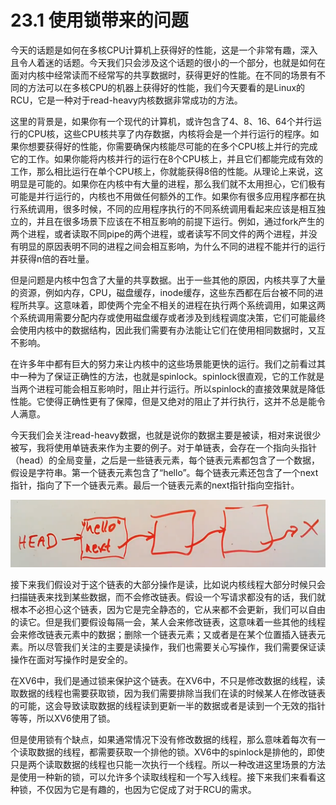 # 23.1 使用锁带来的问题

今天的话题是如何在多核CPU计算机上获得好的性能，这是一个非常有趣，深入且令人着迷的话题。今天我们只会涉及这个话题的很小的一个部分，也就是如何在面对内核中经常读而不经常写的共享数据时，获得更好的性能。在不同的场景有不同的方法可以在多核CPU的机器上获得好的性能，我们今天要看的是Linux的RCU，它是一种对于read-heavy内核数据非常成功的方法。

这里的背景是，如果你有一个现代的计算机，或许包含了4、8、16、64个并行运行的CPU核，这些CPU核共享了内存数据，内核将会是一个并行运行的程序。如果你想要获得好的性能，你需要确保内核能尽可能的在多个CPU核上并行的完成它的工作。如果你能将内核并行的运行在8个CPU核上，并且它们都能完成有效的工作，那么相比运行在单个CPU核上，你就能获得8倍的性能。从理论上来说，这明显是可能的。如果你在内核中有大量的进程，那么我们就不太用担心，它们极有可能是并行运行的，内核也不用做任何额外的工作。如果你有很多应用程序都在执行系统调用，很多时候，不同的应用程序执行的不同系统调用看起来应该是相互独立的，并且在很多场景下应该在不相互影响的前提下运行。例如，通过fork产生的两个进程，或者读取不同pipe的两个进程，或者读写不同文件的两个进程，并没有明显的原因表明不同的进程之间会相互影响，为什么不同的进程不能并行的运行并获得n倍的吞吐量。

但是问题是内核中包含了大量的共享数据。出于一些其他的原因，内核共享了大量的资源，例如内存，CPU，磁盘缓存，inode缓存，这些东西都在后台被不同的进程所共享。这意味着，即使两个完全不相关的进程在执行两个系统调用，如果这两个系统调用需要分配内存或使用磁盘缓存或者涉及到线程调度决策，它们可能最终会使用内核中的数据结构，因此我们需要有办法能让它们在使用相同数据时，又互不影响。

在许多年中都有巨大的努力来让内核中的这些场景能更快的运行。我们之前看过其中一种为了保证正确性的方法，也就是spinlock。spinlock很直观，它的工作就是当两个进程可能会相互影响时，阻止并行运行。所以spinlock的直接效果就是降低性能。它使得正确性更有了保障，但是又绝对的阻止了并行执行，这并不总是能令人满意。

今天我们会关注read-heavy数据，也就是说你的数据主要是被读，相对来说很少被写，我将使用单链表来作为主要的例子。对于单链表，会存在一个指向头指针（head）的全局变量，之后是一些链表元素，每个链表元素都包含了一个数据，假设是字符串。第一个链表元素包含了“hello”。每个链表元素还包含了一个next指针，指向了下一个链表元素。最后一个链表元素的next指针指向空指针。

![](../.gitbook/assets/image%20%28697%29.png)

接下来我们假设对于这个链表的大部分操作是读，比如说内核线程大部分时候只会扫描链表来找到某些数据，而不会修改链表。假设一个写请求都没有的话，我们就根本不必担心这个链表，因为它是完全静态的，它从来都不会更新，我们可以自由的读它。但是我们要假设每隔一会，某人会来修改链表，这意味着一些其他的线程会来修改链表元素中的数据；删除一个链表元素；又或者是在某个位置插入链表元素。所以尽管我们关注的主要是读操作，我们也需要关心写操作，我们需要保证读操作在面对写操作时是安全的。

在XV6中，我们是通过锁来保护这个链表。在XV6中，不只是修改数据的线程，读取数据的线程也需要获取锁，因为我们需要排除当我们在读的时候某人在修改链表的可能，这会导致读取数据的线程读到更新一半的数据或者是读到一个无效的指针等等，所以XV6使用了锁。

但是使用锁有个缺点，如果通常情况下没有修改数据的线程，那么意味着每次有一个读取数据的线程，都需要获取一个排他的锁。XV6中的spinlock是排他的，即使只是两个读取数据的线程也只能一次执行一个线程。所以一种改进这里场景的方法是使用一种新的锁，可以允许多个读取线程和一个写入线程。接下来我们来看看这种锁，不仅因为它是有趣的，也因为它促成了对于RCU的需求。

